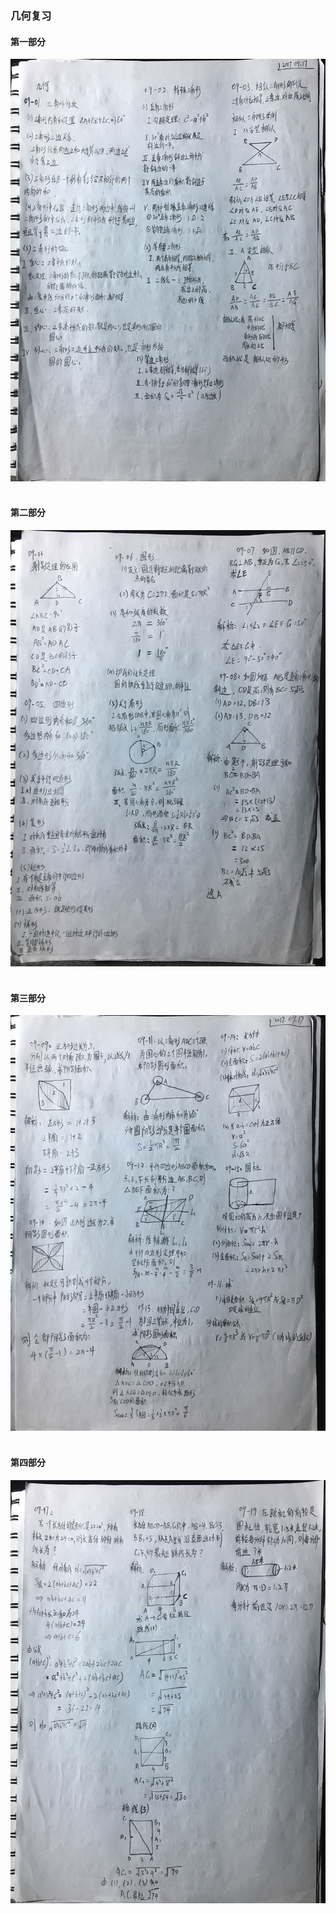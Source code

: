 ### __几何复习__

#### __第一部分__
<div align=center>
  <img width="750" src="../pics/09-01.jpg"/>
</div>
<br>

#### __第二部分__
<div align=center>
  <img width="750" src="../pics/09-02.jpg"/>
</div>
<br>

#### __第三部分__
<div align=center>
  <img width="750" src="../pics/09-03.jpg"/>
</div>
<br>

#### __第四部分__
<div align=center>
  <img width="750" src="../pics/09-04.jpg"/>
</div>
<br>